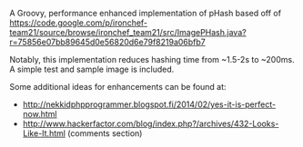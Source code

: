 A Groovy, performance enhanced implementation of pHash based off of
https://code.google.com/p/ironchef-team21/source/browse/ironchef_team21/src/ImagePHash.java?r=75856e07bb89645d0e56820d6e79f8219a06bfb7

Notably, this implementation reduces hashing time from ~1.5-2s to ~200ms.  A simple test and
sample image is included.

Some additional ideas for enhancements can be found at:

*  http://nekkidphpprogrammer.blogspot.fi/2014/02/yes-it-is-perfect-now.html
*  http://www.hackerfactor.com/blog/index.php?/archives/432-Looks-Like-It.html (comments section)